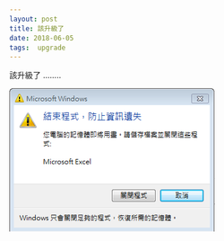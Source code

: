 ```yaml
---
layout: post
title: 該升級了
date: 2018-06-05
tags:  upgrade
---
```


該升級了 ........

<img src="/images/posts/upgrade/p1.png">
